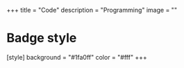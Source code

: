 +++
title = "Code"
description = "Programming"
image = ""

# Badge style
[style]
    background = "#1fa0ff"
    color =  "#fff"
+++